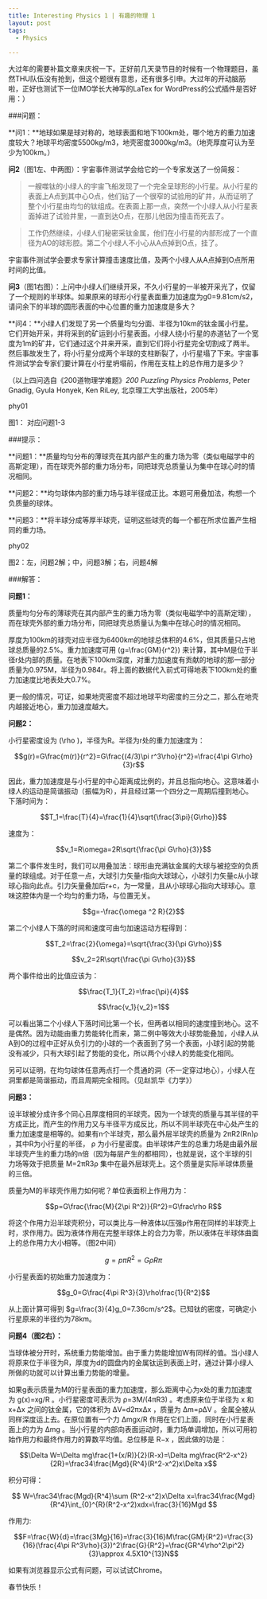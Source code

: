 ```yaml
---
title: Interesting Physics 1 | 有趣的物理 1
layout: post
tags:
  - Physics
  
---  
```


大过年的需要补篇文章来庆祝一下。正好前几天录节目的时候有一个物理题目，虽然THU队伍没有抢到，但这个题很有意思，还有很多引申。大过年的开动脑筋啦，正好也测试下一位IMO学长大神写的LaTex for WordPress的公式插件是否好用：）

###问题：

**问1：**地球如果是球对称的，地球表面和地下100km处，哪个地方的重力加速度较大？地球平均密度5500kg/m3，地壳密度3000kg/m3。（地壳厚度可认为至少为100km。）

**问2**（图1左、中两图）：宇宙事件测试学会给它的一个专家发送了一份简报：

>一艘噬钛的小绿人的宇宙飞船发现了一个完全呈球形的小行星。从小行星的表面上A点到其中心O点，他们钻了一个很窄的试验用的矿井，从而证明了整个小行星由均匀的钛组成。在表面上那一点，突然一个小绿人从小行星表面掉进了试验井里，一直到达O点，在那儿他因为撞击而死去了。

>工作仍然继续，小绿人们秘密采钛金属，他们在小行星的内部形成了一个直径为AO的球形腔。第二个小绿人不小心从A点掉到O点，挂了。

宇宙事件测试学会要求专家计算撞击速度比值，及两个小绿人从A点掉到O点所用时间的比值。

**问3**（图1右图）：上问中小绿人们继续开采，不久小行星的一半被开采光了，仅留了一个规则的半球体。如果原来的球形小行星表面重力加速度为g0=9.81cm/s2，请问余下的半球的圆形表面的中心位置的重力加速度是多大？

**问4：**小绿人们发现了另一个质量均匀分面、半径为10km的钛金属小行星。它们开始开采，并将采到的矿运到小行星表面。小绿人绕小行星的赤道钻了一个宽度为1m的矿井，它们通过这个井来开采，直到它们将小行星完全切割成了两半。然后事故发生了，将小行星分成两个半球的支柱断裂了，小行星塌了下来。宇宙事件测试学会专家们要计算在小行星坍塌前，作用在支柱上的总作用力是多少？

（以上四问选自《200道物理学难题》*200 Puzzling Physics Problems*, Peter Gnadig, Gyula Honyek, Ken RiLey, 北京理工大学出版社，2005年）

phy01

图1： 对应问题1-3

###提示：

**问题1：**质量均匀分布的薄球壳在其内部产生的重力场为零（类似电磁学中的高斯定理），而在球壳外部的重力场分布，同把球壳总质量认为集中在球心时的情况相同。

**问题2：**均匀球体内部的重力场与球半径成正比。本题可用叠加法，构想一个负质量的球体。

**问题3：**将半球分成等厚半球壳，证明这些球壳的每一个都在所求位置产生相同的重力场。

phy02

图2：左，问题2解；中，问题3解；右，问题4解

###解答：

**问题1：**

质量均匀分布的薄球壳在其内部产生的重力场为零（类似电磁学中的高斯定理），而在球壳外部的重力场分布，同把球壳总质量认为集中在球心时的情况相同。

厚度为100km的球壳对应半径为6400km的地球总体积的4.6%，但其质量只占地球总质量的2.5%。重力加速度可用 \(g=\frac{GM}{r^2}\) 来计算，其中M是位于半径r处内部的质量。在地表下100km深度，对重力加速度有贡献的地球的那一部分质量为0.975M，半径为0.984r。将上面的数据代入前式可得地表下100km处的重力加速度比地表处大0.7%。

更一般的情况，可证，如果地壳密度不超过地球平均密度的三分之二，那么在地壳内越接近地心，重力加速度越大。

**问题2：**

小行星密度设为 \(\rho \)，半径为R。半径为r处的重力加速度为：

$$g(r)=G\frac{m(r)}{r^2}=G\frac{(4/3)\pi r^3\rho}{r^2}=\frac{4\pi G\rho}{3}r$$

因此，重力加速度是与小行星的中心距离成比例的，并且总指向地心。这意味着小绿人的运动是简谐振动（振幅为R），并且经过第一个四分之一周期后撞到地心。下落时间为：

$$T_1=\frac{T}{4}=\frac{1}{4}\sqrt{\frac{3\pi}{G\rho}}$$

速度为：

$$v_1=R\omega=2R\sqrt{\frac{\pi G\rho}{3}}$$

第二个事件发生时，我们可以用叠加法：球形由充满钛金属的大球与被挖空的负质量的球组成。对于任意一点，大球引力矢量r指向大球球心，小球引力矢量c从小球球心指向此点。引力矢量叠加后r+c，为一常量，且从小球球心指向大球球心。意味这腔体内是一个均匀的重力场，与位置无关。

$$g=-\frac{\omega ^2 R}{2}$$

第二个小绿人下落的时间和速度可由匀加速运动方程得到：

$$T_2=\frac{2}{\omega}=\sqrt{\frac{3}{\pi G\rho}}$$
   
$$v_2=2R\sqrt{\frac{\pi G\rho}{3}}$$

两个事件给出的比值应该为：

$$\frac{T_1}{T_2}=\frac{\pi}{4}$$

$$\frac{v_1}{v_2}=1$$

可以看出第二个小绿人下落时间比第一个长，但两者以相同的速度撞到地心。这不是偶然。因为动能由重力势能转化而来，第二例中等效大小球势能叠加，小绿人从A到O的过程中正好从负引力的小球的一个表面到了另一个表面，小球引起的势能没有减少，只有大球引起了势能的变化，所以两个小绿人的势能变化相同。

另可以证明，在均匀球体任意两点打一个贯通的洞（不一定穿过地心），小绿人在洞里都是简谐振动，而且周期完全相同。（见赵凯华《力学》）

**问题3：**

设半球被分成许多个同心且厚度相同的半球壳。因为一个球壳的质量与其半径的平方成正比，而产生的作用力又与半径平方成反比，所以不同半球壳在中心处产生的重力加速度是相等的。如果有n个半球壳，那么最外层半球壳的质量为 2πR2(Rn)ρ ，其中R为小行星的半径， ρ 为小行星密度。由半球体产生的总重力场是由最外层半球壳产生的重力场的n倍（因为每层产生的都相同），也就是说，这个半球的引力场等效于把质量 M=2πR3ρ 集中在最外层球壳上。这个质量是实际半球体质量的三倍。

质量为M的半球壳作用力如何呢？单位表面积上作用力为：

$$p=G\frac{\frac{M}{2\pi R^2}}{R^2}=G\frac\rho R$$

将这个作用力沿半球壳积分，可以类比与一种液体以压强p作用在同样的半球壳上时，求作用力。因为液体作用在完整半球体上的合力为零，所以液体在半球体曲面上的总作用力大小相等。（图2中间）

$$g=p\pi R^2=G\rho R\pi$$

小行星表面的初始重力加速度为：

$$g_0=G\frac{4\pi R^3}{3}\rho\frac{1}{R^2}$$

从上面计算可得到 $g=\frac{3}{4}g_0=7.36cm/s^2$。已知钛的密度，可确定小行星原来的半径约为78km。

**问题4（图2右）：**

当球体被分开时，系统重力势能增加。由于重力势能增加W有同样的值。当小绿人将原来位于半径为R，厚度为d的圆盘内的金属钛运到表面上时，通过计算小绿人所做的功就可以计算出重力势能的增量。

如果g表示质量为M的行星表面的重力加速度，那么距离中心为x处的重力加速度为 g(x)=xg/R 。小行星密度可表示为 ρ=3M/(4πR3) 。考虑原来位于半径为 x 和 x+Δx 之间的钛金属，它的体积为 ΔV=d2πxΔx ，质量为 Δm=ρΔV 。金属全被从同样深度运上去。在原位置有一个力 Δmgx/R 作用在它们上面，同时在小行星表面上的力为 Δmg 。当小行星的内部向表面运动时，重力场单调增加，所以可用初始作用力和最终作用力的算数平均值。总位移是 R−x ，因此做的功是：

$$\Delta W=\Delta mg\frac{1+(x/R)}{2}(R-x)=\Delta mg\frac{R^2-x^2}{2R}=\frac34\frac{Mgd}{R^4}(R^2-x^2)x\Delta x$$

积分可得：

$$
W=\frac34\frac{Mgd}{R^4}\sum (R^2-x^2)x\Delta x=\frac34\frac{Mgd}{R^4}\int_{0}^{R}(R^2-x^2)xdx=\frac{3}{16}Mgd
$$

作用力:

$$F=\frac{W}{d}=\frac{3Mg}{16}=\frac{3}{16}M\frac{GM}{R^2}=\frac{3}{16}(\frac{4\pi R^3\rho}{3})^2\frac{G}{R^2}=\frac{GR^4\rho^2\pi^2}{3}\approx 4.5X10^{13}N$$

如果有浏览器显示公式有问题，可以试试Chrome。

春节快乐！